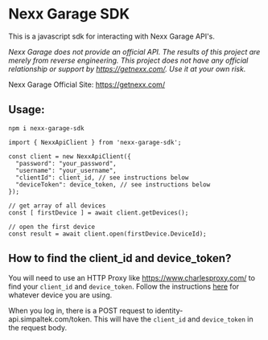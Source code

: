 # Nexx Garage SDK

This is a javascript sdk for interacting with Nexx Garage API's.

*Nexx Garage does not provide an official API. The results of this project are merely from reverse engineering. This project does not have any official relationship or support by https://getnexx.com/. Use it at your own risk.*

Nexx Garage Official Site: https://getnexx.com/

## Usage:

```
npm i nexx-garage-sdk
```


```
import { NexxApiClient } from 'nexx-garage-sdk';

const client = new NexxApiClient({
  "password": "your_password",
  "username": "your_username",
  "clientId": client_id, // see instructions below
  "deviceToken": device_token, // see instructions below
});

// get array of all devices
const [ firstDevice ] = await client.getDevices();

// open the first device
const result = await client.open(firstDevice.DeviceId);
```

## How to find the client_id and device_token?

You will need to use an HTTP Proxy like https://www.charlesproxy.com/ to find your
`client_id` and `device_token`. Follow the instructions [here](https://www.charlesproxy.com/documentation/using-charles/ssl-certificates/) for whatever device you are using.

When you log in, there is a POST request to identity-api.simpaltek.com/token. This will have the `client_id` and `device_token` in the request body.


